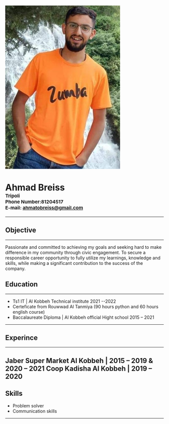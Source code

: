 ![alt](IMG_20221127_232719.jpg)
# Ahmad Breiss <div  style= font-size:15px; >Tripoli<br>Phone Number:81204517<br>E-mail: ahmatobreiss@gmail.com</div>
---
## Objective 
---
Passionate and committed to achieving my goals and seeking hard to make difference in my community through civic engagement. To secure a responsible career opportunity to fully utilize my learnings, knowledge and skills, while making a significant contribution to the success of the company.
## Education 
---
* Ts1 IT | Al Kobbeh Technical institute 2021 --2022
* Certeficate from Rouwwad Al Tanmiya (90 hours python and 60 hours english course)
* Baccalaureate Diploma | Al Kobbeh official Hight school
2015 – 2021
---
## Experince
---
Jaber Super Market Al Kobbeh | 2015 – 2019 & 2020 – 2021
Coop Kadisha Al Kobbeh | 2019 – 2020 
---
## Skills
* Problem solver
* Communication skills 
---